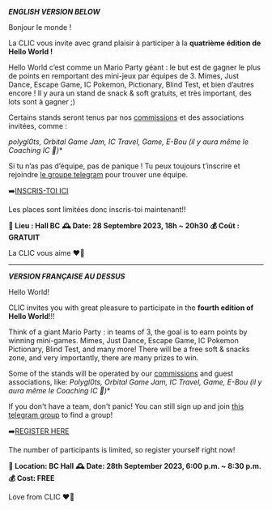 ***ENGLISH VERSION BELOW***

Bonjour le monde !

La CLIC vous invite avec grand plaisir à participer à la **quatrième édition de Hello World !**

Hello World c’est comme un Mario Party géant : le but est de gagner le plus de points en remportant des mini-jeux par équipes de 3. Mimes, Just Dance, Escape Game, IC Pokemon, Pictionary, Blind Test, et bien d’autres encore ! Il y aura un stand de snack & soft gratuits, et très important, des lots sont à gagner ;)

Certains stands seront tenus par nos [commissions](https://clic.epfl.ch/commissions) et des associations invitées, comme :

**polygl0ts, Orbital Game Jam, IC Travel, Game*, E-Bou (il y aura même le Coaching IC 👀)**

Si tu n’as pas d’équipe, pas de panique ! Tu peux toujours t’inscrire et rejoindre [le groupe telegram](https://t.me/+gzt2hC6GdhgyMjA0) pour trouver une équipe.

➡️[INSCRIS-TOI ICI](https://go.epfl.ch/helloWorld4)

Les places sont limitées donc inscris-toi maintenant!!

**📍 Lieu : Hall BC**
**🕰️ Date: 28 Septembre 2023, 18h ~ 20h30**
**💰 Coût : GRATUIT**

La CLIC vous aime ❤️💙


-------------------------------------------------------------------------


***VERSION FRANÇAISE AU DESSUS***

Hello World!

CLIC invites you with great pleasure to participate in the **fourth edition of Hello World**!!!

Think of a giant Mario Party : in teams of 3, the goal is to earn points by winning mini-games. Mimes, Just Dance, Escape Game, IC Pokemon Pictionary, Blind Test, and many more! There will be a free soft & snacks zone, and very importantly, there are many prizes to win.

Some of the stands will be operated by our [commissions](https://clic.epfl.ch/commissions) and guest associations, like:
**Polygl0ts, Orbital Game Jam, IC Travel, Game*, E-Bou (il y aura même le Coaching IC 👀)**

If you don't have a team, don't panic! You can still sign up and join [this telegram group](https://t.me/+gzt2hC6GdhgyMjA0) to find a group!

➡️[REGISTER HERE](https://go.epfl.ch/helloWorld4)

The number of participants is limited, so register yourself right now!

**📍 Location: BC Hall**
**🕰️ Date: 28th September 2023, 6:00 p.m. ~ 8:30 p.m.**
**💰 Cost: FREE**

Love from CLIC ❤️💙
